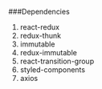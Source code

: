 ###Dependencies
1. react-redux
2. redux-thunk
3. immutable
4. redux-immutable
5. react-transition-group
6. styled-components
7. axios
